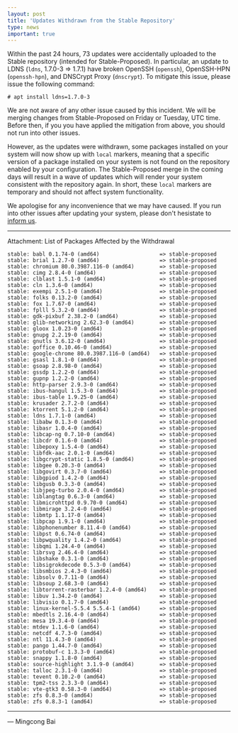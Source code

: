 ```yaml
---
layout: post
title: 'Updates Withdrawn from the Stable Repository'
type: news
important: true
---
```


Within the past 24 hours, 73 updates were accidentally uploaded to the Stable
repository (intended for Stable-Proposed). In particular, an update to LDNS
(`ldns`, 1.7.0-3 => 1.7.1) have broken OpenSSH (`openssh`), OpenSSH-HPN
(`openssh-hpn`), and DNSCrypt Proxy (`dnscrypt`). To mitigate this issue,
please issue the following command:

```
# apt install ldns=1.7.0-3
```

We are not aware of any other issue caused by this incident. We will be merging
changes from Stable-Proposed on Friday or Tuesday, UTC time. Before then, if you
you have applied the mitigation from above, you should not run into other issues.

However, as the updates were withdrawn, some packages installed on your system
will now show up with `local` markers, meaning that a specific version of a
package installed on your system is not found on the repository enabled by
your configuration. The Stable-Proposed merge in the coming days will result in
a wave of updates which will render your system consistent with the repository
again. In short, these `local` markers are temporary and should not affect
system functionality.

We apologise for any inconvenience that we may have caused. If you run into other
issues after updating your system, please don't hesistate to
[inform us](https://github.com/AOSC-Dev/aosc-os-abbs/issues/new/choose/).

----

Attachment: List of Packages Affected by the Withdrawal

```
stable: babl 0.1.74-0 (amd64)                   => stable-proposed
stable: brial 1.2.7-0 (amd64)                   => stable-proposed
stable: chromium 80.0.3987.116-0 (amd64)        => stable-proposed
stable: cimg 2.8.4-0 (amd64)                    => stable-proposed
stable: clblast 1.5.1-0 (amd64)                 => stable-proposed
stable: cln 1.3.6-0 (amd64)                     => stable-proposed
stable: exempi 2.5.1-0 (amd64)                  => stable-proposed
stable: folks 0.13.2-0 (amd64)                  => stable-proposed
stable: fox 1.7.67-0 (amd64)                    => stable-proposed
stable: fplll 5.3.2-0 (amd64)                   => stable-proposed
stable: gdk-pixbuf 2.38.2-0 (amd64)             => stable-proposed
stable: glib-networking 2.62.3-0 (amd64)        => stable-proposed
stable: gloox 1.0.23-0 (amd64)                  => stable-proposed
stable: gnupg 2.2.19-0 (amd64)                  => stable-proposed
stable: gnutls 3.6.12-0 (amd64)                 => stable-proposed
stable: goffice 0.10.46-0 (amd64)               => stable-proposed
stable: google-chrome 80.0.3987.116-0 (amd64)   => stable-proposed
stable: gsasl 1.8.1-0 (amd64)                   => stable-proposed
stable: gsoap 2.8.98-0 (amd64)                  => stable-proposed
stable: gssdp 1.2.2-0 (amd64)                   => stable-proposed
stable: gupnp 1.2.2-0 (amd64)                   => stable-proposed
stable: http-parser 2.9.3-0 (amd64)             => stable-proposed
stable: ibus-hangul 1.5.3-0 (amd64)             => stable-proposed
stable: ibus-table 1.9.25-0 (amd64)             => stable-proposed
stable: krusader 2.7.2-0 (amd64)                => stable-proposed
stable: ktorrent 5.1.2-0 (amd64)                => stable-proposed
stable: ldns 1.7.1-0 (amd64)                    => stable-proposed
stable: libabw 0.1.3-0 (amd64)                  => stable-proposed
stable: libasr 1.0.4-0 (amd64)                  => stable-proposed
stable: libcap-ng 0.7.10-0 (amd64)              => stable-proposed
stable: libcdr 0.1.6-0 (amd64)                  => stable-proposed
stable: libepoxy 1.5.4-0 (amd64)                => stable-proposed
stable: libfdk-aac 2.0.1-0 (amd64)              => stable-proposed
stable: libgcrypt-static 1.8.5-0 (amd64)        => stable-proposed
stable: libgee 0.20.3-0 (amd64)                 => stable-proposed
stable: libgovirt 0.3.7-0 (amd64)               => stable-proposed
stable: libgpiod 1.4.2-0 (amd64)                => stable-proposed
stable: libgusb 0.3.3-0 (amd64)                 => stable-proposed
stable: libjpeg-turbo 2.0.4-0 (amd64)           => stable-proposed
stable: liblangtag 0.6.3-0 (amd64)              => stable-proposed
stable: libmicrohttpd 0.9.70-0 (amd64)          => stable-proposed
stable: libmirage 3.2.4-0 (amd64)               => stable-proposed
stable: libmtp 1.1.17-0 (amd64)                 => stable-proposed
stable: libpcap 1.9.1-0 (amd64)                 => stable-proposed
stable: libphonenumber 8.11.4-0 (amd64)         => stable-proposed
stable: libpst 0.6.74-0 (amd64)                 => stable-proposed
stable: libpwquality 1.4.2-0 (amd64)            => stable-proposed
stable: libqmi 1.24.4-0 (amd64)                 => stable-proposed
stable: librsvg 2.46.4-0 (amd64)                => stable-proposed
stable: libshake 0.3.1-0 (amd64)                => stable-proposed
stable: libsigrokdecode 0.5.3-0 (amd64)         => stable-proposed
stable: libsmbios 2.4.3-0 (amd64)               => stable-proposed
stable: libsolv 0.7.11-0 (amd64)                => stable-proposed
stable: libsoup 2.68.3-0 (amd64)                => stable-proposed
stable: libtorrent-rasterbar 1.2.4-0 (amd64)    => stable-proposed
stable: libuv 1.34.2-0 (amd64)                  => stable-proposed
stable: libvisio 0.1.7-0 (amd64)                => stable-proposed
stable: linux-kernel-5.5.4 5.5.4-1 (amd64)      => stable-proposed
stable: mbedtls 2.16.4-0 (amd64)                => stable-proposed
stable: mesa 19.3.4-0 (amd64)                   => stable-proposed
stable: mtdev 1.1.6-0 (amd64)                   => stable-proposed
stable: netcdf 4.7.3-0 (amd64)                  => stable-proposed
stable: ntl 11.4.3-0 (amd64)                    => stable-proposed
stable: pango 1.44.7-0 (amd64)                  => stable-proposed
stable: protobuf-c 1.3.3-0 (amd64)              => stable-proposed
stable: snappy 1.1.8-0 (amd64)                  => stable-proposed
stable: source-highlight 3.1.9-0 (amd64)        => stable-proposed
stable: talloc 2.3.1-0 (amd64)                  => stable-proposed
stable: tevent 0.10.2-0 (amd64)                 => stable-proposed
stable: tpm2-tss 2.3.3-0 (amd64)                => stable-proposed
stable: vte-gtk3 0.58.3-0 (amd64)               => stable-proposed
stable: zfs 0.8.3-0 (amd64)                     => stable-proposed
stable: zfs 0.8.3-1 (amd64)                     => stable-proposed
```

----

— Mingcong Bai
